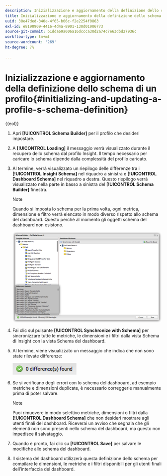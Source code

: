 ```yaml
---
description: Inizializzazione e aggiornamento della definizione dello schema di un profilo
title: Inizializzazione e aggiornamento della definizione dello schema di un profilo
uuid: 38e47ded-340e-4f65-b06c-f2e2254f0863
exl-id: e8190909-4416-4d4a-8901-130d01906773
source-git-commit: b1dda69a606a16dccca30d2a74c7e63dbd27936c
workflow-type: tm+mt
source-wordcount: '269'
ht-degree: 7%

---
```


# Inizializzazione e aggiornamento della definizione dello schema di un profilo{#initializing-and-updating-a-profile-s-schema-definition}

{{eol}}

1. Apri **[!UICONTROL Schema Builder]** per il profilo che desideri impostare.
1. A **[!UICONTROL Loading]** il messaggio verrà visualizzato durante il recupero dello schema dal profilo Insight. Il tempo necessario per caricare lo schema dipende dalla complessità del profilo caricato.
1. Al termine, verrà visualizzato un riepilogo delle differenze tra i **[!UICONTROL Insight Schema]** nel riquadro a sinistra e **[!UICONTROL Dashboard Schema]** nel riquadro a destra. Questo riepilogo verrà visualizzato nella parte in basso a sinistra del **[!UICONTROL Schema Builder]** finestra.

   >[!NOTE]
   >
   >Quando si imposta lo schema per la prima volta, ogni metrica, dimensione e filtro verrà elencato in modo diverso rispetto allo schema del dashboard. Questo perché al momento gli oggetti schema del dashboard non esistono.

   ![](assets/schema_builder2.png)

1. Fai clic sul pulsante **[!UICONTROL Synchronize with Schema]** per sincronizzare tutte le metriche, le dimensioni e i filtri dalla vista Schema di Insight con la vista Schema del dashboard.
1. Al termine, viene visualizzato un messaggio che indica che non sono state rilevate differenze:

   ![](assets/diff_found.png)

1. Se si verificano degli errori con lo schema del dashboard, ad esempio metriche e dimensioni duplicate, è necessario correggerle manualmente prima di poter salvare.

   >[!NOTE]
   >
   >Puoi rimuovere in modo selettivo metriche, dimensioni o filtri dalla **[!UICONTROL Dashboard Schema]** che non desideri mostrare agli utenti finali del dashboard. Riceverai un avviso che segnala che gli elementi non sono presenti nello schema del dashboard, ma questo non impedisce il salvataggio.

1. Quando è pronto, fai clic su **[!UICONTROL Save]** per salvare le modifiche allo schema del dashboard.
1. Il sistema del dashboard utilizzerà questa definizione dello schema per compilare le dimensioni, le metriche e i filtri disponibili per gli utenti finali dell’interfaccia del dashboard.
